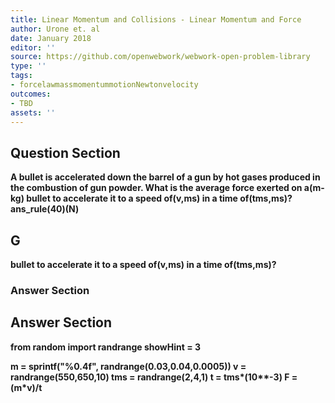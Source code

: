 ```yaml
---
title: Linear Momentum and Collisions - Linear Momentum and Force
author: Urone et. al
date: January 2018
editor: ''
source: https://github.com/openwebwork/webwork-open-problem-library
type: ''
tags:
- forcelawmassmomentummotionNewtonvelocity
outcomes:
- TBD
assets: ''
---
```


## Question Section 

<b>
A bullet is accelerated down the barrel of a gun by hot gases produced in the
combustion of gun powder. What is the average force exerted on a(m-kg) bullet to accelerate it to a speed of(v,ms) in a time of(tms,ms)?
ans_rule(40)(N)

## G
bullet to accelerate it to a speed of(v,ms) in a time of(tms,ms)?
### Answer Section


## Answer Section

from random import randrange
showHint = 3

m = sprintf("%0.4f", randrange(0.03,0.04,0.0005))
v = randrange(550,650,10)
tms = randrange(2,4,1)
t = tms*(10**-3)
F = (m*v)/t
